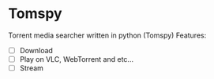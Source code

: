 # Tomspy
Torrent media searcher written in python (Tomspy)
Features:
- [ ] Download
- [ ] Play on VLC, WebTorrent and etc...
- [ ] Stream
